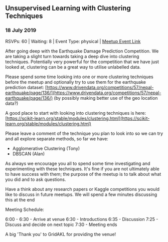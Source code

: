 ## Unsupervised Learning with Clustering Techniques
### 18 July 2019
RSVPs: 60 | Waiting: 8 | Event Type: physical | [Meetup Event Link](https://www.meetup.com/Data-Science-Discussion-Auckland/events/261479108)

After going deep with the Earthquake Damage Prediction Competition. We are taking a slight turn towards taking a deep dive into clustering techniques. Potentially very powerful for the competition that we have just looked at, clustering can be a great way to utilise unlabelled data.

Please spend some time looking into one or more clustering techniques before the meetup and optionally try to use them for the earthquake prediction dataset: [https://www.drivendata.org/competitions/57/nepal-earthquake/page/136/](https://www.drivendata.org/competitions/57/nepal-earthquake/page/136/) (by possibly making better use of the geo location data?)

A good place to start with looking into clustering techniques is here: [https://scikit-learn.org/stable/modules/clustering.html](https://scikit-learn.org/stable/modules/clustering.html)

Please leave a comment of the technique you plan to look into so we can try and all explore separate methods, so far we have:
- Agglomerative Clustering (Tony)
- DBSCAN (Alan)

As always we encourage you all to spend some time investigating and experimenting with these techniques. It's fine if you are not ultimately able to have success with them; the purpose of the meetup is to talk about what you did and to ask questions.

Have a think about any research papers or Kaggle competitions you would like to discuss in future meetups. We will spend a few minutes discussing this at the end

Meeting Schedule:

6:00 - 6:30 - Arrive at venue
6:30 - Introductions
6:35 - Discussion
7:25 - Discuss and decide on next topic
7:30 - Meeting ends

A big 'Thank you' to GridAKL for providing the venue!

